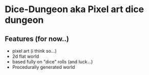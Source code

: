 # Dice-Dungeon aka Pixel art dice dungeon

## Features (for now..)

- pixel art (i think so...)
- 2d flat world
- based fully on "dice" rolls (and luck...)
- Procedurally generated world
